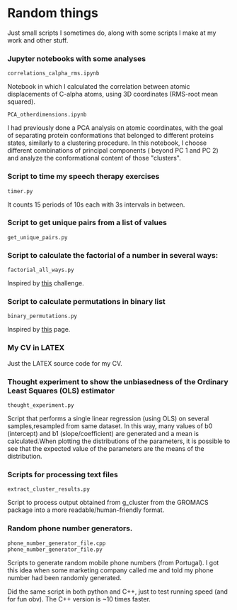 # Random things
Just small scripts I sometimes do, along with some scripts I make at my work and other stuff.

### Jupyter notebooks with some analyses
	correlations_calpha_rms.ipynb

Notebook in which I calculated the correlation between atomic displacements of C-alpha atoms, using 3D coordinates (RMS-root mean squared).

	PCA_otherdimensions.ipynb
	
I had previously done a PCA analysis on atomic coordinates, with the goal of separating protein conformations that belonged to different proteins states, similarly to a clustering procedure. In this notebook, I choose different combinations of principal components ( beyond PC 1 and PC 2) and analyze the conformational content of those "clusters".

### Script to time my speech therapy exercises
	
	timer.py

It counts 15 periods of 10s each with 3s intervals in between.

### Script to get unique pairs from a list of values

	get_unique_pairs.py

### Script to calculate the factorial of a number in several ways:

	factorial_all_ways.py

Inspired by  [this](https://www.programiz.com/python-programming/examples/factorial-recursion) challenge.

### Script to calculate permutations in binary list

	binary_permutations.py
	
Inspired by [this](https://www.101computing.net/big-o-notation/) page.


### My CV in LATEX

Just the LATEX source code for my CV.

### Thought experiment to show the unbiasedness of the Ordinary Least Squares (OLS) estimator

	thought_experiment.py	
	
Script that performs a single linear regression (using OLS) on several samples,resampled from same dataset. In this way, many  values of b0 (intercept) and b1 (slope/coefficient) are generated and a mean is calculated.When plotting the distributions of the parameters, it is possible to see that the expected value of the parameters are the means of the distribution.

### Scripts for processing text files

	extract_cluster_results.py

Script to process output obtained from g_cluster from the GROMACS package into a more readable/human-friendly format.

### Random phone number generators.
 	phone_number_generator_file.cpp 
	phone_number_generator_file.py

Scripts to generate random mobile phone numbers (from Portugal).
I got this idea when some marketing company called me and told my phone number had been randomly generated.

Did the same script in both python and C++, just to test running speed (and for fun obv). The C++ version is ~10 times faster.




